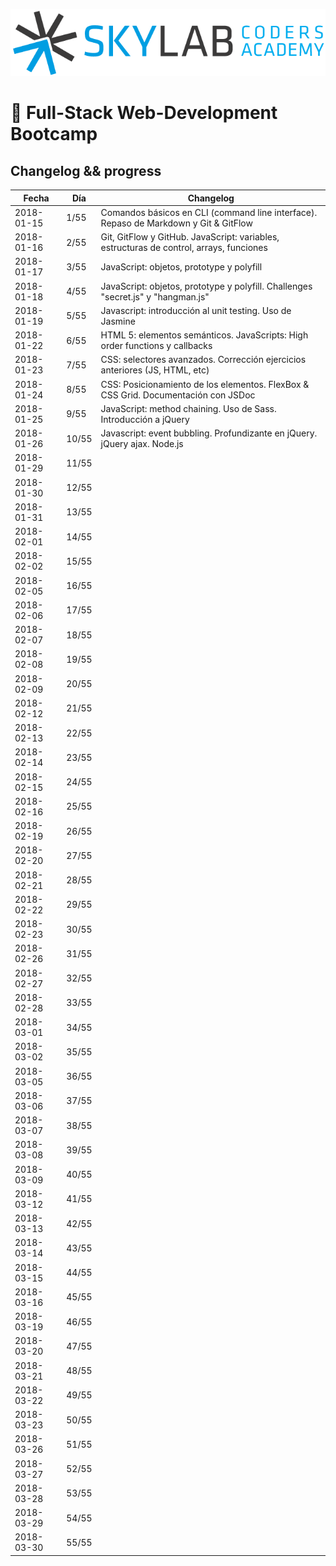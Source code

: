 ![Skylab Coders Academy](skylab.png "Skylab Coders Academy")

🚀 Full-Stack Web-Development Bootcamp 
======================================

## Changelog && progress  


|   Fecha    | Día  |   Changelog     |
|------------|------|-----------------|
| 2018-01-15 | 1/55 | Comandos básicos en CLI (command line interface). Repaso de Markdown y Git & GitFlow |
| 2018-01-16 | 2/55 | Git, GitFlow y GitHub. JavaScript: variables, estructuras de control, arrays, funciones |
| 2018-01-17 | 3/55 | JavaScript: objetos, prototype y polyfill |
| 2018-01-18 | 4/55 | JavaScript: objetos, prototype y polyfill. Challenges "secret.js" y "hangman.js" |
| 2018-01-19 | 5/55 | Javascript: introducción al unit testing. Uso de Jasmine |
| 2018-01-22 | 6/55 | HTML 5: elementos semánticos. JavaScripts: High order functions y callbacks |
| 2018-01-23 | 7/55 | CSS: selectores avanzados. Corrección ejercicios anteriores (JS, HTML, etc) |
| 2018-01-24 | 8/55 | CSS: Posicionamiento de los elementos. FlexBox & CSS Grid. Documentación con JSDoc|
| 2018-01-25 | 9/55 | JavaScript: method chaining. Uso de Sass. Introducción a jQuery |
| 2018-01-26 | 10/55 | Javascript: event bubbling. Profundizante en jQuery. jQuery ajax. Node.js |
| 2018-01-29 | 11/55 |                 |
| 2018-01-30 | 12/55 |                 |
| 2018-01-31 | 13/55 |                 |
| 2018-02-01 | 14/55 |                 |
| 2018-02-02 | 15/55 |                 |
| 2018-02-05 | 16/55 |                 |
| 2018-02-06 | 17/55 |                 |
| 2018-02-07 | 18/55 |                 |
| 2018-02-08 | 19/55 |                 |
| 2018-02-09 | 20/55 |                 |
| 2018-02-12 | 21/55 |                 |
| 2018-02-13 | 22/55 |                 |
| 2018-02-14 | 23/55 |                 |
| 2018-02-15 | 24/55 |                 |
| 2018-02-16 | 25/55 |                 |
| 2018-02-19 | 26/55 |                 |
| 2018-02-20 | 27/55 |                 |
| 2018-02-21 | 28/55 |                 |
| 2018-02-22 | 29/55 |                 |
| 2018-02-23 | 30/55 |                 |
| 2018-02-26 | 31/55 |                 |
| 2018-02-27 | 32/55 |                 |
| 2018-02-28 | 33/55 |                 |
| 2018-03-01 | 34/55 |                 |
| 2018-03-02 | 35/55 |                 |
| 2018-03-05 | 36/55 |                 |
| 2018-03-06 | 37/55 |                 |
| 2018-03-07 | 38/55 |                 |
| 2018-03-08 | 39/55 |                 |
| 2018-03-09 | 40/55 |                 |
| 2018-03-12 | 41/55 |                 |
| 2018-03-13 | 42/55 |                 |
| 2018-03-14 | 43/55 |                 |
| 2018-03-15 | 44/55 |                 |
| 2018-03-16 | 45/55 |                 |
| 2018-03-19 | 46/55 |                 |
| 2018-03-20 | 47/55 |                 |
| 2018-03-21 | 48/55 |                 |
| 2018-03-22 | 49/55 |                 |
| 2018-03-23 | 50/55 |                 |
| 2018-03-26 | 51/55 |                 |
| 2018-03-27 | 52/55 |                 |
| 2018-03-28 | 53/55 |                 |
| 2018-03-29 | 54/55 |                 |
| 2018-03-30 | 55/55 |                 |
